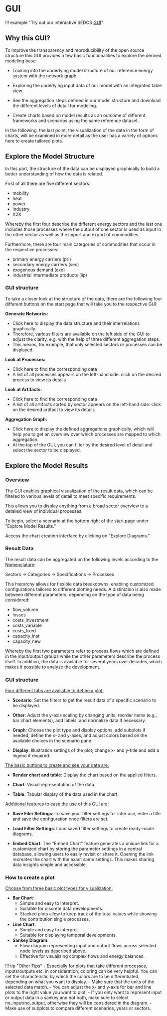 # GUI
!!! example "Try out our interactive SEDOS [GUI](https://sedos.apps.rl-institut.de/)"

## Why this GUI?
To improve the transparency and reproducibility of the open source structure this GUI provides a few basic functionalities to explore the derived modeling base:

- Looking into the underlying model structure of our reference energy system with the network graph.

- Exploring the underlying input data of our model with an integrated table view.

- See the aggregation steps defined in our model structure and download the different levels of detail for modeling.

- Create charts based on model results as an outcome of different frameworks and scenarios using the same reference dataset.

In the following, the last point, the visualization of the data in the form of charts, will be examined in more detail as the user has a variety of options here to create tailored plots.

## Explore the Model Structure

In this part, the structure of the data can be displayed graphically to build a better understanding of how the data is related.

First of all there are five different sectors:

- mobility
- heat
- power
- industry
- X2X

Whereby the first four describe the different energy sectors and the last one includes those processes where the output of one sector is used as input in the other sector as well as the import and export of commodities.

Furthermore, there are four main categories of commodities that occur in the respective processes: 

- primary energy carriers (pri)
- secondary energy carriers (sec)
- exogenous demand (exo)
- industrial intermediate products (iip)




### GUI structure

To take a closer look at the structure of the data, there are the following four different buttons on the start page that will take you to the respective GUI:

**Generate Networks:** 

- Click here to display the data structure and their interrelations graphically.
- Therefore, various filters are available on the left side of the GUI to adjust the clarity, e.g. with the help of three different aggregation steps.
- This means, for example, that only selected sectors or processes can be displayed.

**Look at Processes:**

- Click here to find the corresponding data
- A list of all processes appears on the left-hand side: click on the desired process to view its details

**Look at Artifacts:** 

- Click here to find the corresponding data
- A list of all artifacts sorted by sector appears on the left-hand side: click on the desired artifact to view its details

**Aggregation Graph:** 

- Click here to display the defined aggregations graphically, which will help you to get an overview over which processes are mapped to which aggregation.
- At the top of the GUI, you can filter by the desired level of detail and select the sector to be displayed.

## Explore the Model Results

### Overview

The GUI enables graphical visualization of the result data, which can be filtered to various levels of detail to meet specific requirements.

This allows you to display anything from a broad sector overview to a detailed view of individual processes.

To begin, select a scenario at the bottom right of the start page under "Explore Model Results." 

Access the chart creation interface by clicking on "Explore Diagrams."

### Result Data

The result data can be aggregated on the following levels according to the [Nomenclature](../data/nomenclature.md):

Sectors &rarr; Categories &rarr; Specifications &rarr; Processes

This hierarchy allows for flexible data breakdowns, enabling customized configurations tailored to different plotting needs.
A distinction is also made between different parameters, depending on the type of data being considered:

- flow_volume
- losses
- costs_investment
- costs_variable
- costs_fixed
- capacity_inst
- capacity_new

Whereby the first two parameters refer to process flows which are defined in the input/output groups while the other parameters describe the process itself.
In addition, the data is available for several years over decades, which makes it possible to analyze the development.

### GUI structure

<ins>Four different tabs are available to define a plot:</ins>

- **Scenario**: Set the filters to get the result data of a specific scenario to be displayed.

- **Other**: Adjust the y-axis scaling by changing units, reorder items (e.g., bar chart elements), add labels, and normalize data if necessary.

- **Graph**: Choose the plot type and display options, add subplots if needed, define the x- and y-axes, and adjust colors based on the available choices in the scenario pane.

- **Display**: Illustration settings of the plot; change x- and y-title and add a legend if required.

<ins>The basic buttons to create and see your data are:</ins>

- **Render chart and table**: Display the chart based on the applied filters.

- **Chart**: Visual representation of the data.

- **Table**: Tabular display of the data used in the chart.

<ins>Additional features to ease the use of this GUI are:</ins>

- **Save Filer Settings**: To save your filter settings for later use, enter a title and save the configuration once filters are set.

- **Load Filter Settings**: Load saved filter settings to create ready-made diagrams.

- **Embed Chart**: The "Embed Chart" feature generates a unique link for a customized chart by storing the parameter settings in a central database, allowing users to easily revisit or share it. 
Opening the link recreates the chart with the exact same settings. This makes sharing data insights simple and accessible. 

### How to create a plot

<ins>Choose from three basic plot types for visualization:</ins>

- **Bar Chart**: 
    - Simple and easy to interpret.
    - Suitable for discrete data developments.
    - Stacked plots allow to keep track of the total values while showing the contribution single processes.
- **Line Chart**:
    - Simple and easy to interpret.
    - Suitable for displaying temporal developments.
- **Sankey Diagram**:
    - Flow diagram representing input and output flows across selected node levels as described above.
    - Effective for visualizing complex flows and energy balances.


!!! tip "Other Tips"
      - Especially for plots that take different processes, inputs/outputs etc. in consideration, coloring can be very helpful. 
        You can set the characteristic by which the colors are to be differentiated, depending on what you want to display.
      - Make sure that the units of the selected data match.
      - You can adjust the x- and y-axis for bar and line plots to the right value you want to plot.
      - If you only want to represent input or output data in a sankey and not both, make sure to select no_input/no_output, otherwise they will be considered in the diagram.
      - Make use of subplots to compare different scenarios, years or sectors.






